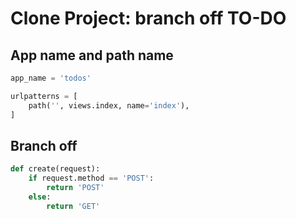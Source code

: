 # Clone Project: branch off TO-DO

## App name and path name

```python
app_name = 'todos'

urlpatterns = [
    path('', views.index, name='index'),
]
```

## Branch off

```python
def create(request):
    if request.method == 'POST':
        return 'POST'
    else:
        return 'GET'
```
